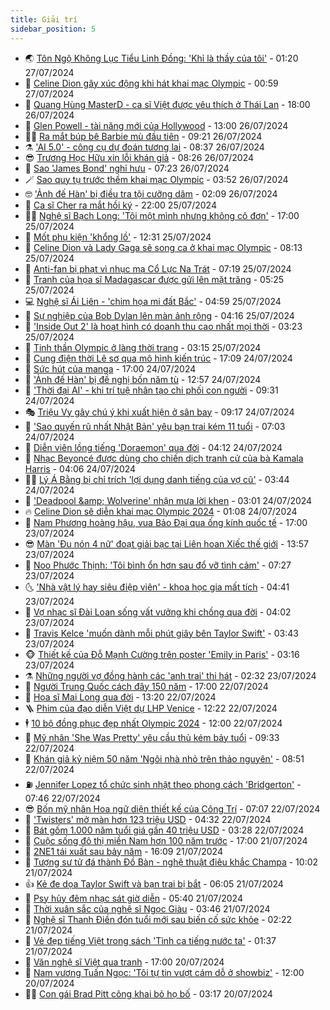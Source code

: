 ```yaml
---
title: Giải trí
sidebar_position: 5
---
```


<!-- vnexpress-giai-tri:START -->
- 🌏 [Tôn Ngộ Không Lục Tiểu Linh Đồng: &#39;Khỉ là thầy của tôi&#39;](https://vnexpress.net/ton-ngo-khong-luc-tieu-linh-dong-khi-la-thay-cua-toi-4774600.html) - 01:20 27/07/2024
- 💫 [Celine Dion gây xúc động khi hát khai mạc Olympic](https://vnexpress.net/celine-dion-gay-xuc-dong-khi-hat-khai-mac-olympic-4774614.html) - 00:59 27/07/2024
- 🌮 [Quang Hùng MasterD - ca sĩ Việt được yêu thích ở Thái Lan](https://vnexpress.net/quang-hung-masterd-ca-si-viet-duoc-yeu-thich-o-thai-lan-4772800.html) - 18:00 26/07/2024
- 🧠 [Glen Powell - tài năng mới của Hollywood](https://vnexpress.net/glen-powell-tai-nang-moi-cua-hollywood-4772941.html) - 13:00 26/07/2024
- 👨‍🏫 [Ra mắt búp bê Barbie mù đầu tiên](https://vnexpress.net/ra-mat-bup-be-barbie-mu-dau-tien-4773905.html) - 09:21 26/07/2024
- ⚗️ [&#39;AI 5.0&#39; - công cụ dự đoán tương lai](https://vnexpress.net/ai-5-0-cong-cu-du-doan-tuong-lai-4774389.html) - 08:37 26/07/2024
- 😎 [Trương Học Hữu xin lỗi khán giả](https://vnexpress.net/truong-hoc-huu-xin-loi-khan-gia-4774463.html) - 08:26 26/07/2024
- 🫣 [Sao &#39;James Bond&#39; nghỉ hưu](https://vnexpress.net/sao-james-bond-nghi-huu-4774306.html) - 07:23 26/07/2024
- 🪄 [Sao quy tụ trước thềm khai mạc Olympic](https://vnexpress.net/sao-quy-tu-truoc-them-khai-mac-olympic-4774345.html) - 03:52 26/07/2024
- 🤓 [&#39;Ảnh đế Hàn&#39; bị điều tra tội cưỡng dâm](https://vnexpress.net/anh-de-han-bi-dieu-tra-toi-cuong-dam-4774311.html) - 02:09 26/07/2024
- 🫶 [Ca sĩ Cher ra mắt hồi ký](https://vnexpress.net/ca-si-cher-ra-mat-hoi-ky-4774194.html) - 22:00 25/07/2024
- 🧑‍🏫 [Nghệ sĩ Bạch Long: &#39;Tôi một mình nhưng không cô đơn&#39;](https://vnexpress.net/nghe-si-bach-long-toi-mot-minh-nhung-khong-co-don-4774027.html) - 17:00 25/07/2024
- 🦄 [Mốt phụ kiện &#39;khổng lồ&#39;](https://vnexpress.net/mot-phu-kien-khong-lo-4773687.html) - 12:31 25/07/2024
- 💫 [Celine Dion và Lady Gaga sẽ song ca ở khai mạc Olympic](https://vnexpress.net/celine-dion-va-lady-gaga-se-song-ca-o-khai-mac-olympic-4774081.html) - 08:13 25/07/2024
- 🎊 [Anti-fan bị phạt vì nhục mạ Cổ Lực Na Trát](https://vnexpress.net/anti-fan-bi-phat-vi-nhuc-ma-co-luc-na-trat-4774060.html) - 07:19 25/07/2024
- 👹 [Tranh của họa sĩ Madagascar được gửi lên mặt trăng](https://vnexpress.net/tranh-cua-hoa-si-madagascar-duoc-gui-len-mat-trang-4773965.html) - 05:25 25/07/2024
- 💻 [Nghệ sĩ Ái Liên - &#39;chim họa mi đất Bắc&#39;](https://vnexpress.net/nghe-si-ai-lien-chim-hoa-mi-dat-bac-4773847.html) - 04:59 25/07/2024
- 🤡 [Sự nghiệp của Bob Dylan lên màn ảnh rộng](https://vnexpress.net/su-nghiep-cua-bob-dylan-len-man-anh-rong-4773943.html) - 04:16 25/07/2024
- 🥰 [&#39;Inside Out 2&#39; là hoạt hình có doanh thu cao nhất mọi thời](https://vnexpress.net/inside-out-2-la-hoat-hinh-co-doanh-thu-cao-nhat-moi-thoi-4773911.html) - 03:23 25/07/2024
- 🚀 [Tinh thần Olympic ở làng thời trang](https://vnexpress.net/tinh-than-olympic-o-lang-thoi-trang-4773826.html) - 03:15 25/07/2024
- 📝 [Cung điện thời Lê sơ qua mô hình kiến trúc](https://vnexpress.net/cung-dien-thoi-le-so-qua-mo-hinh-kien-truc-4773311.html) - 17:09 24/07/2024
- 🐲 [Sức hút của manga](https://vnexpress.net/suc-hut-cua-manga-4767271.html) - 17:00 24/07/2024
- 🎃 [&#39;Ảnh đế Hàn&#39; bị đề nghị bốn năm tù](https://vnexpress.net/anh-de-han-bi-de-nghi-bon-nam-tu-4773804.html) - 12:57 24/07/2024
- 🤠 [&#39;Thời đại AI&#39; - khi trí tuệ nhân tạo chi phối con người](https://vnexpress.net/thoi-dai-ai-khi-tri-tue-nhan-tao-chi-phoi-con-nguoi-4773391.html) - 09:31 24/07/2024
- 🎭 [Triệu Vy gây chú ý khi xuất hiện ở sân bay](https://vnexpress.net/trieu-vy-gay-chu-y-khi-xuat-hien-o-san-bay-4773751.html) - 09:17 24/07/2024
- 🧰 [&#39;Sao quyến rũ nhất Nhật Bản&#39; yêu bạn trai kém 11 tuổi](https://vnexpress.net/sao-quyen-ru-nhat-nhat-ban-yeu-ban-trai-kem-11-tuoi-4773614.html) - 07:03 24/07/2024
- 🦍 [Diễn viên lồng tiếng &#39;Doraemon&#39; qua đời](https://vnexpress.net/dien-vien-long-tieng-doraemon-qua-doi-4773622.html) - 04:12 24/07/2024
- 🌝 [Nhạc Beyoncé được dùng cho chiến dịch tranh cử của bà Kamala Harris](https://vnexpress.net/nhac-beyonce-duoc-dung-cho-chien-dich-tranh-cu-cua-ba-kamala-harris-4773556.html) - 04:06 24/07/2024
- 🧑‍💻 [Lý Á Bằng bị chỉ trích &#39;lợi dụng danh tiếng của vợ cũ&#39;](https://vnexpress.net/ly-a-bang-bi-chi-trich-loi-dung-danh-tieng-cua-vo-cu-4773572.html) - 03:44 24/07/2024
- 🥸 [&#39;Deadpool &amp;amp; Wolverine&#39; nhận mưa lời khen](https://vnexpress.net/deadpool-wolverine-nhan-mua-loi-khen-4773513.html) - 03:01 24/07/2024
- 🔥 [Celine Dion sẽ diễn khai mạc Olympic 2024](https://vnexpress.net/celine-dion-se-dien-khai-mac-olympic-2024-4773511.html) - 01:08 24/07/2024
- 🐎 [Nam Phương hoàng hậu, vua Bảo Đại qua ống kính quốc tế](https://vnexpress.net/nam-phuong-hoang-hau-vua-bao-dai-qua-ong-kinh-quoc-te-4773261.html) - 17:00 23/07/2024
- 😎 [Màn &#39;Đu nón 4 nữ&#39; đoạt giải bạc tại Liên hoan Xiếc thế giới](https://vnexpress.net/man-du-non-4-nu-doat-giai-bac-tai-lien-hoan-xiec-the-gioi-4773445.html) - 13:57 23/07/2024
- 🦄 [Noo Phước Thịnh: &#39;Tôi bình ổn hơn sau đổ vỡ tình cảm&#39;](https://vnexpress.net/noo-phuoc-thinh-toi-binh-on-hon-sau-do-vo-tinh-cam-4771447.html) - 07:27 23/07/2024
- 🌜 [&#39;Nhà vật lý hay siêu điệp viên&#39; - khoa học gia mất tích](https://vnexpress.net/nha-vat-ly-hay-sieu-diep-vien-khoa-hoc-gia-mat-tich-4771645.html) - 04:41 23/07/2024
- 🚦 [Vợ nhạc sĩ Đài Loan sống vất vưởng khi chồng qua đời](https://vnexpress.net/vo-nhac-si-dai-loan-song-vat-vuong-khi-chong-qua-doi-4773191.html) - 04:02 23/07/2024
- 🧐 [Travis Kelce &#39;muốn dành mỗi phút giây bên Taylor Swift&#39;](https://vnexpress.net/travis-kelce-muon-danh-moi-phut-giay-ben-taylor-swift-4773151.html) - 03:43 23/07/2024
- 🐵 [Thiết kế của Đỗ Mạnh Cường trên poster &#39;Emily in Paris&#39;](https://vnexpress.net/thiet-ke-cua-do-manh-cuong-tren-poster-emily-in-paris-4773173.html) - 03:16 23/07/2024
- ⚗️ [Những người vợ đồng hành các &#39;anh trai&#39; thi hát](https://vnexpress.net/nhung-nguoi-vo-dong-hanh-cac-anh-trai-thi-hat-4772535.html) - 02:32 23/07/2024
- 👺 [Người Trung Quốc cách đây 150 năm](https://vnexpress.net/nguoi-trung-quoc-cach-day-150-nam-4772877.html) - 17:00 22/07/2024
- 🌊 [Họa sĩ Mai Long qua đời](https://vnexpress.net/hoa-si-mai-long-qua-doi-4773053.html) - 13:20 22/07/2024
- 🪜 [Phim của đạo diễn Việt dự LHP Venice](https://vnexpress.net/phim-cua-dao-dien-viet-du-lhp-venice-4772984.html) - 12:22 22/07/2024
- 🕴 [10 bộ đồng phục đẹp nhất Olympic 2024](https://vnexpress.net/10-bo-dong-phuc-dep-nhat-olympic-2024-4772849.html) - 12:00 22/07/2024
- 💃 [Mỹ nhân &#39;She Was Pretty&#39; yêu cầu thủ kém bảy tuổi](https://vnexpress.net/my-nhan-she-was-pretty-yeu-cau-thu-kem-bay-tuoi-4772951.html) - 09:33 22/07/2024
- 🦄 [Khán giả kỷ niệm 50 năm &#39;Ngôi nhà nhỏ trên thảo nguyên&#39;](https://vnexpress.net/khan-gia-ky-niem-50-nam-ngoi-nha-nho-tren-thao-nguyen-4772787.html) - 08:51 22/07/2024
- ⛽️ [Jennifer Lopez tổ chức sinh nhật theo phong cách &#39;Bridgerton&#39;](https://vnexpress.net/jennifer-lopez-to-chuc-sinh-nhat-theo-phong-cach-bridgerton-4772810.html) - 07:46 22/07/2024
- 😎 [Bốn mỹ nhân Hoa ngữ diện thiết kế của Công Trí](https://vnexpress.net/bon-my-nhan-hoa-ngu-dien-thiet-ke-cua-cong-tri-4772812.html) - 07:07 22/07/2024
- 🌊 [&#39;Twisters&#39; mở màn hơn 123 triệu USD](https://vnexpress.net/twisters-mo-man-hon-123-trieu-usd-4772728.html) - 04:32 22/07/2024
- 🐲 [Bát gốm 1.000 năm tuổi giá gần 40 triệu USD](https://vnexpress.net/bat-gom-1-000-nam-tuoi-gia-gan-40-trieu-usd-4772715.html) - 03:28 22/07/2024
- 💂 [Cuộc sống đô thị miền Nam hơn 100 năm trước](https://vnexpress.net/cuoc-song-do-thi-mien-nam-hon-100-nam-truoc-4772382.html) - 17:00 21/07/2024
- 🙉 [2NE1 tái xuất sau bảy năm](https://vnexpress.net/2ne1-tai-xuat-sau-bay-nam-4772657.html) - 16:09 21/07/2024
- 💪 [Tượng sư tử đá thành Đồ Bàn - nghệ thuật điêu khắc Champa](https://vnexpress.net/tuong-su-tu-da-thanh-do-ban-nghe-thuat-dieu-khac-champa-4771659.html) - 10:02 21/07/2024
- 👍 [Kẻ đe dọa Taylor Swift và bạn trai bị bắt](https://vnexpress.net/ke-de-doa-taylor-swift-va-ban-trai-bi-bat-4772565.html) - 06:05 21/07/2024
- 💪 [Psy hủy đêm nhạc sát giờ diễn](https://vnexpress.net/psy-huy-dem-nhac-sat-gio-dien-4772547.html) - 05:40 21/07/2024
- 💄 [Thời xuân sắc của nghệ sĩ Ngọc Giàu](https://vnexpress.net/thoi-xuan-sac-cua-nghe-si-ngoc-giau-4772393.html) - 03:46 21/07/2024
- 🦩 [Nghệ sĩ Thanh Điền đón tuổi mới sau biến cố sức khỏe](https://vnexpress.net/nghe-si-thanh-dien-don-tuoi-moi-sau-bien-co-suc-khoe-4772515.html) - 02:22 21/07/2024
- 🥸 [Vẻ đẹp tiếng Việt trong sách &#39;Tình ca tiếng nước ta&#39;](https://vnexpress.net/ve-dep-tieng-viet-trong-sach-tinh-ca-tieng-nuoc-ta-4771714.html) - 01:37 21/07/2024
- 🧰 [Văn nghệ sĩ Việt qua tranh](https://vnexpress.net/van-nghe-si-viet-qua-tranh-4772421.html) - 17:00 20/07/2024
- 💼 [Nam vương Tuấn Ngọc: &#39;Tôi tự tin vượt cám dỗ ở showbiz&#39;](https://vnexpress.net/nam-vuong-tuan-ngoc-toi-tu-tin-vuot-cam-do-o-showbiz-4770060.html) - 12:00 20/07/2024
- 🧑‍💻 [Con gái Brad Pitt công khai bỏ họ bố](https://vnexpress.net/con-gai-brad-pitt-cong-khai-bo-ho-bo-4772308.html) - 03:17 20/07/2024<!-- vnexpress-giai-tri:END -->
